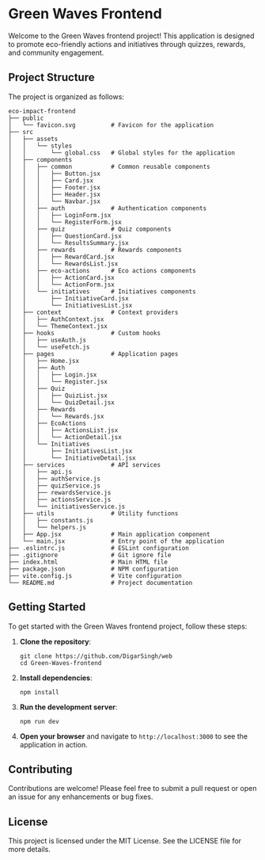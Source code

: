 # Green Waves Frontend

Welcome to the Green Waves frontend project! This application is designed to promote eco-friendly actions and initiatives through quizzes, rewards, and community engagement.

## Project Structure

The project is organized as follows:

```
eco-impact-frontend
├── public
│   └── favicon.svg          # Favicon for the application
├── src
│   ├── assets
│   │   └── styles
│   │       └── global.css   # Global styles for the application
│   ├── components
│   │   ├── common           # Common reusable components
│   │   │   ├── Button.jsx
│   │   │   ├── Card.jsx
│   │   │   ├── Footer.jsx
│   │   │   ├── Header.jsx
│   │   │   └── Navbar.jsx
│   │   ├── auth             # Authentication components
│   │   │   ├── LoginForm.jsx
│   │   │   └── RegisterForm.jsx
│   │   ├── quiz             # Quiz components
│   │   │   ├── QuestionCard.jsx
│   │   │   └── ResultsSummary.jsx
│   │   ├── rewards          # Rewards components
│   │   │   ├── RewardCard.jsx
│   │   │   └── RewardsList.jsx
│   │   ├── eco-actions      # Eco actions components
│   │   │   ├── ActionCard.jsx
│   │   │   └── ActionForm.jsx
│   │   └── initiatives      # Initiatives components
│   │       ├── InitiativeCard.jsx
│   │       └── InitiativesList.jsx
│   ├── context              # Context providers
│   │   ├── AuthContext.jsx
│   │   └── ThemeContext.jsx
│   ├── hooks                # Custom hooks
│   │   ├── useAuth.js
│   │   └── useFetch.js
│   ├── pages                # Application pages
│   │   ├── Home.jsx
│   │   ├── Auth
│   │   │   ├── Login.jsx
│   │   │   └── Register.jsx
│   │   ├── Quiz
│   │   │   ├── QuizList.jsx
│   │   │   └── QuizDetail.jsx
│   │   ├── Rewards
│   │   │   └── Rewards.jsx
│   │   ├── EcoActions
│   │   │   ├── ActionsList.jsx
│   │   │   └── ActionDetail.jsx
│   │   └── Initiatives
│   │       ├── InitiativesList.jsx
│   │       └── InitiativeDetail.jsx
│   ├── services             # API services
│   │   ├── api.js
│   │   ├── authService.js
│   │   ├── quizService.js
│   │   ├── rewardsService.js
│   │   ├── actionsService.js
│   │   └── initiativesService.js
│   ├── utils                # Utility functions
│   │   ├── constants.js
│   │   └── helpers.js
│   ├── App.jsx              # Main application component
│   └── main.jsx             # Entry point of the application
├── .eslintrc.js             # ESLint configuration
├── .gitignore               # Git ignore file
├── index.html               # Main HTML file
├── package.json             # NPM configuration
├── vite.config.js           # Vite configuration
└── README.md                # Project documentation
```

## Getting Started

To get started with the Green Waves frontend project, follow these steps:

1. **Clone the repository**:
   ```
   git clone https://github.com/DigarSingh/web
   cd Green-Waves-frontend
   ```

2. **Install dependencies**:
   ```
   npm install
   ```

3. **Run the development server**:
   ```
   npm run dev
   ```

4. **Open your browser** and navigate to `http://localhost:3000` to see the application in action.

## Contributing

Contributions are welcome! Please feel free to submit a pull request or open an issue for any enhancements or bug fixes.

## License

This project is licensed under the MIT License. See the LICENSE file for more details.
